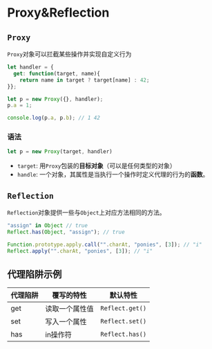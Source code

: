 # Proxy&Reflection

## `Proxy`

`Proxy`对象可以拦截某些操作并实现自定义行为

```javascript
let handler = {
  get: function(target, name){
    return name in target ? target[name] : 42;
}};

let p = new Proxy({}, handler);
p.a = 1;

console.log(p.a, p.b); // 1 42
```

### 语法

```javascript
let p = new Proxy(target, handler)
```

* `target`: 用`Proxy`包装的**目标对象**（可以是任何类型的对象）
* `handle`: 一个对象，其属性是当执行一个操作时定义代理的行为的**函数**。

## `Reflection`

`Reflection`对象提供一些与`Object`上对应方法相同的方法。

```javascript
"assign" in Object // true
Reflect.has(Object, "assign"); // true

Function.prototype.apply.call("".charAt, "ponies", [3]); // "i"
Reflect.apply("".charAt, "ponies", [3]); // "i"
```

## 代理陷阱示例

| 代理陷阱 | 覆写的特性     | 默认特性        |
| -------- | -------------- | --------------- |
| get      | 读取一个属性值 | `Reflect.get()` |
| set      | 写入一个属性   | `Reflect.set()` |
| has      | in操作符       | `Reflect.has()` |

